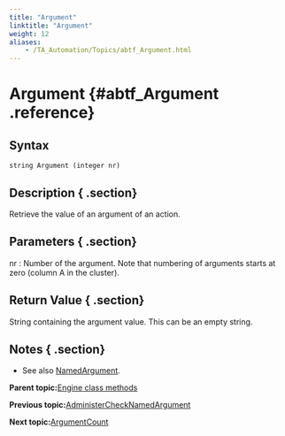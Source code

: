 ```yaml
--- 
title: "Argument"
linktitle: "Argument"
weight: 12
aliases: 
    - /TA_Automation/Topics/abtf_Argument.html
---
```

# Argument {#abtf_Argument .reference}

## Syntax

`string Argument (integer nr)`

## Description { .section}

Retrieve the value of an argument of an action.

## Parameters { .section}

nr
:   Number of the argument. Note that numbering of arguments starts at zero \(column A in the cluster\).

## Return Value { .section}

String containing the argument value. This can be an empty string.

## Notes { .section}

-   See also [NamedArgument](abtf_NamedArgument.html).

**Parent topic:**[Engine class methods](../../TA_Automation/Topics/abtf_Engine_classes.html)

**Previous topic:**[AdministerCheckNamedArgument](../../TA_Automation/Topics/abtf_AdministerCheckNamedArgument.html)

**Next topic:**[ArgumentCount](../../TA_Automation/Topics/abtf_ArgumentCount.html)

